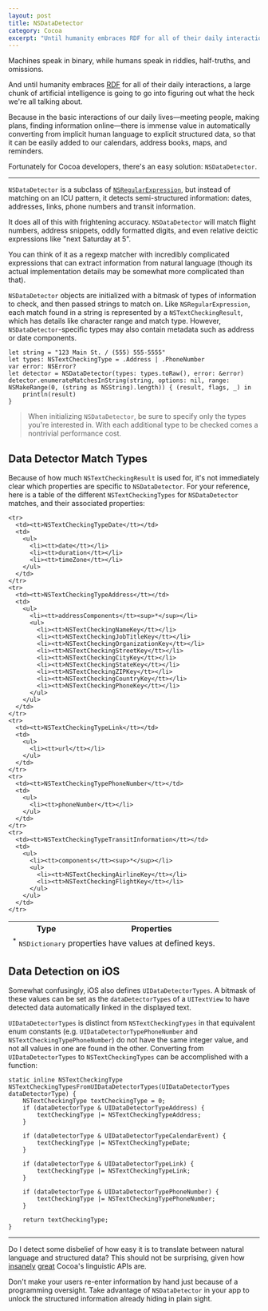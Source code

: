 ```yaml
---
layout: post
title: NSDataDetector
category: Cocoa
excerpt: "Until humanity embraces RDF for all of their daily interactions, a large chunk of artificial intelligence is going to go into figuring out what the heck we're all talking about. Fortunately for Cocoa developers, there's NSDataDetector."
---
```


Machines speak in binary, while humans speak in riddles, half-truths, and omissions.

And until humanity embraces [RDF](http://en.wikipedia.org/wiki/Resource_Description_Framework) for all of their daily interactions, a large chunk of artificial intelligence is going to go into figuring out what the heck we're all talking about.

Because in the basic interactions of our daily lives—meeting people, making plans, finding information online—there is immense value in automatically converting from implicit human language to explicit structured data, so that it can be easily added to our calendars, address books, maps, and reminders.

Fortunately for Cocoa developers, there's an easy solution: `NSDataDetector`.

---

`NSDataDetector` is a subclass of [`NSRegularExpression`](https://developer.apple.com/library/mac/#documentation/Foundation/Reference/NSRegularExpression_Class/Reference/Reference.html), but instead of matching on an ICU pattern, it detects semi-structured information: dates, addresses, links, phone numbers and transit information.

It does all of this with frightening accuracy. `NSDataDetector` will match flight numbers, address snippets, oddly formatted digits, and even relative deictic expressions like "next Saturday at 5".

You can think of it as a regexp matcher with incredibly complicated expressions that can extract information from natural language (though its actual implementation details may be somewhat more complicated than that).

`NSDataDetector` objects are initialized with a bitmask of types of information to check, and then passed strings to match on. Like `NSRegularExpression`, each match found in a string is represented by a `NSTextCheckingResult`, which has details like character range and match type. However, `NSDataDetector`-specific types may also contain metadata such as address or date components.

<!-- ~~~{objective-c}
NSError *error = nil;
NSDataDetector *detector = [NSDataDetector dataDetectorWithTypes:NSTextCheckingTypeAddress
                                                        | NSTextCheckingTypePhoneNumber
                                                           error:&error];

NSString *string = @"123 Main St. / (555) 555-5555";
[detector enumerateMatchesInString:string
                           options:kNilOptions
                             range:NSMakeRange(0, [string length])
                        usingBlock:
^(NSTextCheckingResult *result, NSMatchingFlags flags, BOOL *stop) {
  NSLog(@"Match: %@", result);
}];
~~~ -->

~~~{swift}
let string = "123 Main St. / (555) 555-5555"
let types: NSTextCheckingType = .Address | .PhoneNumber
var error: NSError?
let detector = NSDataDetector(types: types.toRaw(), error: &error)
detector.enumerateMatchesInString(string, options: nil, range: NSMakeRange(0, (string as NSString).length)) { (result, flags, _) in
    println(result)
}
~~~

> When initializing `NSDataDetector`, be sure to specify only the types you're interested in. With each additional type to be checked comes a nontrivial performance cost.

## Data Detector Match Types

Because of how much `NSTextCheckingResult` is used for, it's not immediately clear which properties are specific to `NSDataDetector`. For your reference, here is a table of the different `NSTextCheckingTypes` for `NSDataDetector` matches, and their associated properties:

<table>
  <thead>
    <tr>
      <th>Type</th>
      <th>Properties</th>
    </tr>
  </thead>
  <tbody>

    <tr>
      <td><tt>NSTextCheckingTypeDate</tt></td>
      <td>
        <ul>
          <li><tt>date</tt></li>
          <li><tt>duration</tt></li>
          <li><tt>timeZone</tt></li>
        </ul>
      </td>
    </tr>
    <tr>
      <td><tt>NSTextCheckingTypeAddress</tt></td>
      <td>
        <ul>
          <li><tt>addressComponents</tt><sup>*</sup></li>
          <ul>
            <li><tt>NSTextCheckingNameKey</tt></li>
            <li><tt>NSTextCheckingJobTitleKey</tt></li>
            <li><tt>NSTextCheckingOrganizationKey</tt></li>
            <li><tt>NSTextCheckingStreetKey</tt></li>
            <li><tt>NSTextCheckingCityKey</tt></li>
            <li><tt>NSTextCheckingStateKey</tt></li>
            <li><tt>NSTextCheckingZIPKey</tt></li>
            <li><tt>NSTextCheckingCountryKey</tt></li>
            <li><tt>NSTextCheckingPhoneKey</tt></li>
          </ul>
        </ul>
      </td>
    </tr>
    <tr>
      <td><tt>NSTextCheckingTypeLink</tt></td>
      <td>
        <ul>
          <li><tt>url</tt></li>
        </ul>
      </td>
    </tr>
    <tr>
      <td><tt>NSTextCheckingTypePhoneNumber</tt></td>
      <td>
        <ul>
          <li><tt>phoneNumber</tt></li>
        </ul>
      </td>
    </tr>
    <tr>
      <td><tt>NSTextCheckingTypeTransitInformation</tt></td>
      <td>
        <ul>
          <li><tt>components</tt><sup>*</sup></li>
          <ul>
            <li><tt>NSTextCheckingAirlineKey</tt></li>
            <li><tt>NSTextCheckingFlightKey</tt></li>
          </ul>
        </ul>
      </td>
    </tr>
  </tbody>
  <tfoot>
    <tr>
      <td colspan="2"><sup>*</sup> <tt>NSDictionary</tt> properties have values at defined keys.
  </tfoot>
</table>

## Data Detection on iOS

Somewhat confusingly, iOS also defines `UIDataDetectorTypes`. A bitmask of these values can be set as the `dataDetectorTypes` of a `UITextView` to have detected data automatically linked in the displayed text.

`UIDataDetectorTypes` is distinct from `NSTextCheckingTypes` in that equivalent enum constants (e.g. `UIDataDetectorTypePhoneNumber` and `NSTextCheckingTypePhoneNumber`) do not have the same integer value, and not all values in one are found in the other. Converting from `UIDataDetectorTypes` to `NSTextCheckingTypes` can be accomplished with a function:

~~~{objective-c}
static inline NSTextCheckingType NSTextCheckingTypesFromUIDataDetectorTypes(UIDataDetectorTypes dataDetectorType) {
    NSTextCheckingType textCheckingType = 0;
    if (dataDetectorType & UIDataDetectorTypeAddress) {
        textCheckingType |= NSTextCheckingTypeAddress;
    }

    if (dataDetectorType & UIDataDetectorTypeCalendarEvent) {
        textCheckingType |= NSTextCheckingTypeDate;
    }

    if (dataDetectorType & UIDataDetectorTypeLink) {
        textCheckingType |= NSTextCheckingTypeLink;
    }

    if (dataDetectorType & UIDataDetectorTypePhoneNumber) {
        textCheckingType |= NSTextCheckingTypePhoneNumber;
    }

    return textCheckingType;
}
~~~

---

Do I detect some disbelief of how easy it is to translate between natural language and structured data? This should not be surprising, given how [insanely](http://nshipster.com/cfstringtransform/) [great](http://nshipster.com/nslinguistictagger/) Cocoa's linguistic APIs are.

Don't make your users re-enter information by hand just because of a programming oversight. Take advantage of `NSDataDetector` in your app to unlock the structured information already hiding in plain sight.
